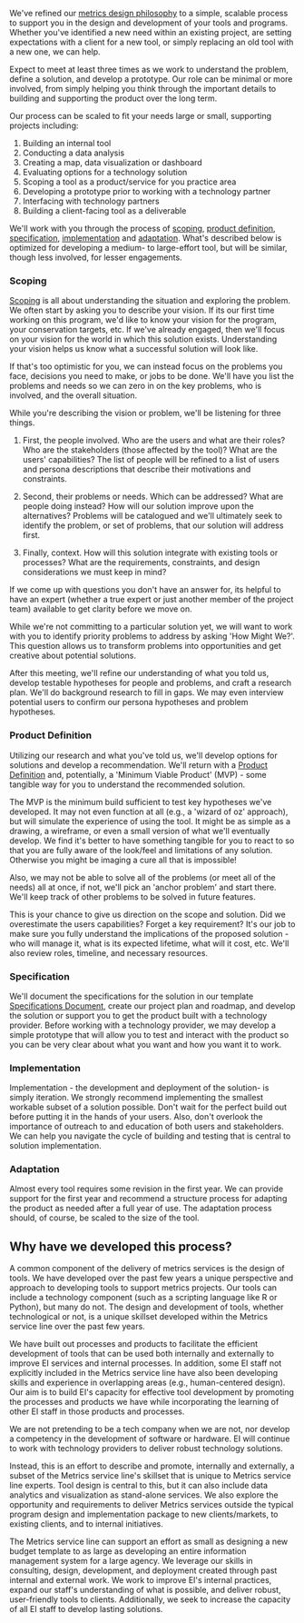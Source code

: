 We've refined our [metrics design philosophy](../metrics-design/overview.md) to a simple, scalable process to support you in the design and development of your tools and programs. Whether you've identified a new need within an existing project, are setting expectations with a client for a new tool, or simply replacing an old tool with a new one, we can help. 

Expect to meet at least three times as we work to understand the problem, define a solution, and develop a prototype. Our role can be minimal or more involved, from simply helping you think through the important details to building and supporting the product over the long term. 

Our process can be scaled to fit your needs large or small, supporting projects including:

1. Building an internal tool 
2. Conducting a data analysis
3. Creating a map, data visualization or dashboard
4. Evaluating options for a technology solution
5. Scoping a tool as a product/service for you practice area
6. Developing a prototype prior to working with a technology partner
7. Interfacing with technology partners
8. Building a client-facing tool as a deliverable

We'll work with you through the process of [scoping](#scoping), [product definition](#product-definition), [specification](#specification), [implementation](#implementation) and [adaptation](#adaptation). What's described below is optimized for developing a medium- to large-effort tool, but will be similar, though less involved, for lesser engagements.

### Scoping

[Scoping](../additional-resources/scoping.md) is all about understanding the situation and exploring the problem. We often start by asking you to describe your vision. If its our first time working on this program, we'd like to know your vision for the program, your conservation targets, etc. If we've already engaged, then we'll focus on your vision for the world in which this solution exists. Understanding your vision helps us know what a successful solution will look like.

If that's too optimistic for you, we can instead focus on the problems you face, decisions you need to make, or jobs to be done. We'll have you list the problems and needs so we can zero in on the key problems, who is involved, and the overall situation.

While you're describing the vision or problem, we'll be listening for three things. 

1. First, the people involved. Who are the users and what are their roles? Who are the stakeholders (those affected by the tool)? What are the users' capabilities? The list of people will be refined to a list of users and persona descriptions that describe their motivations and constraints.

2. Second, their problems or needs. Which can be addressed? What are people doing instead? How will our solution improve upon the alternatives? Problems will be catalogued and we'll ultimately seek to identify the problem, or set of problems, that our solution will address first.

3. Finally, context. How will this solution integrate with existing tools or processes? What are the requirements, constraints, and design considerations we must keep in mind?


If we come up with questions you don't have an answer for, its helpful to have an expert (whether a true expert or just another member of the project team) available to get clarity before we move on.

While we're not committing to a particular solution yet, we will want to work with you to identify priority problems to address by asking 'How Might We?'. This question allows us to transform problems into opportunities and get creative about potential solutions.

After this meeting, we'll refine our understanding of what you told us, develop testable hypotheses for people and problems, and craft a research plan. We'll do background research to fill in gaps. We may even interview potential users to confirm our persona hypotheses and problem hypotheses.

### Product Definition

Utilizing our research and what you've told us, we'll develop options for solutions and develop a recommendation. We'll return with a [Product Definition](../additional-resources/product-definition.md) and, potentially, a 'Minimum Viable Product' (MVP) - some tangible way for you to understand the recommended solution. 

The MVP is the minimum build sufficient to test key hypotheses we've developed. It may not even     function at all (e.g., a 'wizard of oz' approach), but will simulate the experience of using the tool. It might be as simple as a drawing, a wireframe, or even a small version of what we'll eventually develop. We find it's better to have something tangible for you to react to so that you are fully aware of the look/feel and limitations of any solution. Otherwise you might be imaging a cure all that is impossible!

Also, we may not be able to solve all of the problems (or meet all of the needs) all at once, if not, we'll pick an 'anchor problem' and start there. We'll keep track of other problems to be solved in future features.

This is your chance to give us direction on the scope and solution. Did we overestimate the users capabilities? Forget a key requirement? It's our job to make sure you fully understand the implications of the proposed solution - who will manage it, what is its expected lifetime, what will it cost, etc. We'll also review roles, timeline, and necessary resources. 

### Specification

We'll document the specifications for the solution in our template [Specifications Document](), create our project plan and roadmap, and develop the solution or support you to get the product built with a technology provider. Before working with a technology provider, we may develop a simple prototype that will allow you to test and interact with the product so you can be very clear about what you want and how you want it to work.

### Implementation

Implementation - the development and deployment of the solution- is simply iteration. We strongly recommend implementing the smallest workable subset of a solution possible. Don't wait for the perfect build out before putting it in the hands of your users. Also, don't overlook the importance of outreach to and education of both users and stakeholders. We can help you navigate the cycle of building and testing that is central to solution implementation.

### Adaptation

Almost every tool requires some revision in the first year. We can provide support for the first year and recommend a structure process for adapting the product as needed after a full year of use. The adaptation process should, of course, be scaled to the size of the tool.

## Why have we developed this process?

A common component of the delivery of metrics services is the design of tools. We have developed over the past few years a unique perspective and approach to developing tools to support metrics projects. Our tools can include a technology component (such as a scripting language like R or Python), but many do not. The design and development of tools, whether technological or not, is a unique skillset developed within the Metrics service line over the past few years.

We have built out processes and products to facilitate the efficient development of tools that can be used both internally and externally to improve EI services and internal processes. In addition, some EI staff not explicitly included in the Metrics service line have also been developing skills and experience in overlapping areas (e.g., human-centered design). Our aim is to build EI's capacity for effective tool development by promoting the processes and products we have while incorporating the learning of other EI staff in those products and processes.

We are not pretending to be a tech company when we are not, nor develop a competency in the development of software or hardware. EI will continue to work with technology providers to deliver robust technology solutions. 

Instead, this is an effort to describe and promote, internally and externally, a subset of the Metrics service line's skillset that is unique to Metrics service line experts. Tool design is central to this, but it can also include data analytics and visualization as stand-alone services. We also explore the opportunity and requirements to deliver Metrics services outside the typical program design and implementation package to new clients/markets, to existing clients, and to internal initiatives. 

The Metrics service line can support an effort as small as designing a new budget template to as large as developing an entire information management system for a large agency. We leverage our skills in consulting, design, development, and deployment created through past internal and external work. We work to improve EI's internal practices, expand our staff's understanding of what is possible, and deliver robust, user-friendly tools to clients. Additionally, we seek to increase the capacity of all EI staff to develop lasting solutions.
